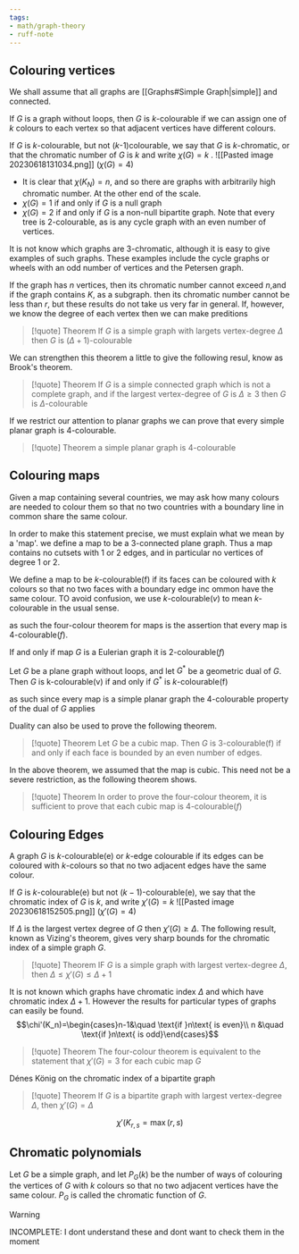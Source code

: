 ```yaml
---
tags:
- math/graph-theory
- ruff-note
---
```

## Colouring vertices
We shall assume that all graphs are [[Graphs#Simple Graph|simple]] and connected.

If $G$ is a graph without loops, then $G$ is $k$-colourable if we can assign one of $k$ colours to each vertex so that adjacent vertices have different colours.

If $G$ is $k$-colourable, but not ($k$-1)colourable, we say that  $G$ is $k$-chromatic, or that the chromatic number of $G$ is $k$ and write $\chi(G)=k$ .
![[Pasted image 20230618131034.png]]
($\chi(G)=4$)
- It is clear that $\chi(K_N)=n$, and so there are graphs with arbitrarily high chromatic number. At the other end of the scale.
- $\chi(G) = 1$ if  and only if $G$ is a null graph
- $\chi(G) =2$ if and only if $G$ is a non-null bipartite graph.
Note that every tree is 2-colourable, as is any cycle graph with an even number of vertices.

It is not know which graphs are 3-chromatic, although it is easy to give examples of such graphs. These examples include the cycle graphs or wheels with an odd number of vertices and the Petersen graph. 

If the graph has $n$ vertices, then its chromatic number cannot exceed $n$,and if the graph contains $K$, as a subgraph. then its chromatic number cannot be less than $r$, but these results do not take us very far in general. If, however, we know the degree of each vertex then we can make preditions 
>[!quote] Theorem
>If $G$ is a  simple graph with largets vertex-degree $\Delta$ then $G$ is ($\Delta +1$)-colourable 

We can strengthen this theorem a little to give the following resul, know as Brook's theorem. 
>[!quote] Theorem 
>If $G$ is a simple connected graph which is not a complete graph, and if the largest vertex-degree of $G$ is $\Delta\ge 3$ then $G$ is $\Delta$-colourable

If we restrict our attention to planar graphs we can prove that every simple planar graph is 4-colourable. 
>[!quote] Theorem
>a simple planar graph is 4-colourable


## Colouring maps
Given a map containing several countries, we may ask how many colours are needed to colour them so that no two countries with a boundary line in common share the same colour. 

In order to make this statement precise, we must explain what we mean by a 'map'.  we define a map to be a 3-connected plane graph. Thus a map contains no cutsets with 1 or 2 edges, and in particular no vertices of degree 1 or 2. 

We define a map to be $k$-colourable(f) if its faces can be coloured with $k$ colours so that no two faces with a boundary edge inc ommon have the same colour. TO avoid confusion, we use  $k$-colourable($v$) to mean  $k$-colourable in the usual sense. 

as such the four-colour theorem for maps is the assertion that every map is 4-colourable($f$). 

If and only if map $G$ is a Eulerian graph it is 2-colourable($f$) 

Let $G$ be a plane graph without loops, and let $G^*$ be a geometric dual of $G$. Then $G$ is k-colourable(v) if and only if $G^*$ is $k$-colourable(f)

as such since every map is a simple planar graph the 4-colourable property of the dual of $G$ applies

Duality can also be used to prove the following theorem.
> [!quote] Theorem
> Let $G$ be a cubic map. Then $G$ is 3-colourable(f) if and only if each face is bounded by an even number of edges.

In the above theorem, we assumed that the map is cubic. This need not be a severe restriction, as the following theorem shows.
> [!quote] Theorem
> In order to prove the four-colour theorem, it is sufficient to prove that each cubic map is 4-colourable($f$)

## Colouring Edges
A graph $G$ is $k$-colourable(e) or $k$-edge colourable if its edges can be coloured with $k$-colours so that no two adjacent edges have the same colour.

If $G$ is $k$-colourable(e) but not ($k-1$)-colourable(e), we say that the chromatic index of $G$ is $k$, and write $\chi' (G) =k$ 
![[Pasted image 20230618152505.png]]
($\chi'(G)=4$) 

If $\Delta$ is the largest vertex degree of $G$ then $\chi'(G)\ge\Delta$. The following result, known as Vizing's theorem, gives very sharp bounds for  the chromatic index of a simple graph $G$. 
>[!quote] Theorem
>IF $G$ is a simple graph with largest vertex-degree $\Delta$, then $\Delta\le\chi'(G)\le\Delta+1$ 

It is not known which graphs have chromatic index $\Delta$ and which have chromatic index $\Delta+1$. However the results for particular types of graphs can easily be found. 
$$\chi'(K_n)=\begin{cases}n-1&\quad \text{if }n\text{ is even}\\ n &\quad \text{if }n\text{ is odd}\end{cases}$$

>[!quote] Theorem
>The four-colour theorem is equivalent to the statement that $\chi'(G)=3$ for each cubic map $G$

Dénes König on the chromatic index of a bipartite graph
> [!quote] Theorem
> If $G$ is a bipartite graph with largest vertex-degree $\Delta$, then $\chi'(G)=\Delta$

$$\chi'(K_{r,s}=\max(r,s)$$
## Chromatic polynomials
Let $G$ be a simple graph, and let $P_G(k)$ be the number of ways of colouring the vertices of $G$ with $k$ colours so that no two adjacent vertices have the same colour. $P_G$ is called the chromatic function of $G$. 

>[!warning]
>INCOMPLETE: I dont understand these and dont want to check them in the moment


